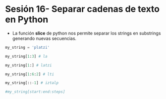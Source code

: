 # Sesión 16- Separar cadenas de texto en Python

* La función **slice** de python nos permite separar los strings en substrings generando nuevas secuencias.

```python
my_string = 'platzi'

my_string[1:3] # la

my_string[1:] # latzi

my_string[1:6:2] # lti

my_string[::-1] # iztalp

#my_string[start:end:steps]
```